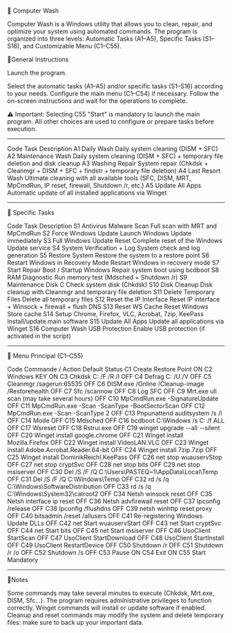 📘 Computer Wash

Computer Wash is a Windows utility that allows you to clean, repair, and optimize your system using automated commands.
The program is organized into three levels: Automatic Tasks (A1–A5), 
Specific Tasks (S1–S16), 
and Customizable Menu (C1–C55).

📘General Instructions

Launch the program.

Select the automatic tasks (A1–A5) and/or specific tasks (S1–S16) according to your needs.
Configure the main menu (C1–C54) if necessary.
Follow the on-screen instructions and wait for the operations to complete.

⚠️ Important: Selecting C55 "Start" is mandatory to launch the main program. All other choices are used to configure or prepare tasks before execution.

----------------------------------------------------------------------------------------

Code	Task	Description
A1	Daily Wash	Daily system cleaning (DISM + SFC)
A2	Maintenance Wash	Daily system cleaning (DISM + SFC) + temporary file deletion and disk cleanup
A3	Washing Repair	System repair (Chkdsk + Cleanmgr + DISM + SFC + findstr + temporary file deletion)
A4	Last Resort Wash	Ultimate cleaning with all available tools (SFC, DISM, MRT, MpCmdRun, IP reset, firewall, Shutdown /r, etc.)
A5	Update All Apps	Automatic update of all installed applications via Winget

----------------------------------------------------------------------------------------

📘 Specific Tasks

Code	Task	Description
S1	Antivirus Malware Scan	Full scan with MRT and MpCmdRun
S2	Force Windows Update	Launch Windows Update immediately
S3	Full Windows Update Reset	Complete reset of the Windows Update service
S4	System Verification + Log	System check and log generation
S5	Restore System	Restore the system to a restore point
S6	Restart Windows in Recovery Mode	Restart Windows in recovery mode
S7	Start Repair Boot / Startup Windows	Repair system boot using bcdboot
S8	RAM Diagnostic	Run memory test (Mdsched + Shutdown /r)
S9	Maintenance Disk C	Check system disk (Chkdsk)
S10	Disk Cleanup	Disk cleanup with Cleanmgr and temporary file deletion
S11	Delete Temporary Files	Delete all temporary files
S12	Reset the IP Interface	Reset IP interface + Winsock + firewall + flush DNS
S13	Reset WS Cache	Reset Windows Store cache
S14	Setup Chrome, Firefox, VLC, Acrobat, 7zip, KeePass	Install/update main software
S15	Update All Apps	Update all applications via Winget
S16	Computer Wash USB Protection	Enable USB protection (if activated in the script)

----------------------------------------------------------------------------------------

📘 Menu Principal (C1–C55)

Code	Commande / Action                                       Default Status
C1	Create Restore Point                                    ON
C2	Windows KEY                                             ON
C3	Chkdsk C: /F /R /I                                      OFF
C4	Defrag C: /U /V                                         OFF
C5	Cleanmgr /sagerun:65535                                 OFF
C6	DISM.exe /Online /Cleanup-image /Restorehealth          OFF
C7	Sfc /scannow                                            OFF
C8	Log SFC                                                 OFF
C9	Mrt.exe ull scan (may take several hours)       	OFF
C10	MpCmdRun.exe -SignatureUpdate	                        OFF
C11	MpCmdRun.exe -Scan -ScanType -BootSectorScan	        OFF
C12	MpCmdRun.exe -Scan -ScanType 2	                        OFF
C13	Pnpunattend auditsystem /s /l	                        OFF
C14	Mode	                                                OFF
C15	Mdsched	                                                OFF
C16	bcdboot C:\Windows /s C: /f ALL	                        OFF
C17	Wsreset	                                                OFF
C18	Rstrui.exe	                                        OFF
C19	winget upgrade --all --silent	                        OFF
C20	Winget install google.chrome	                        OFF
C21	Winget install Mozilla.Firefox	                        OFF
C22	Winget install VideoLAN.VLC	                        OFF
C23	Winget install Adobe.Acrobat.Reader.64-bit      	OFF
C24	Winget install 7zip.7zip                        	OFF
C25	Winget install DominikReichl.KeePass	                OFF
C26	net stop wuauservStop	                                OFF
C27	net stop cryptSvc	                                OFF
C28	net stop bits	                                        OFF
C29	net stop msiserver	                                OFF
C30	Del /S /F /Q C:\Users\PASTEQ~1\AppData\Local\Temp	OFF
C31	Del /S /F /Q C:\Windows\Temp                    	OFF
C32	rd /s /q C:\Windows\SoftwareDistribution        	OFF
C33	rd /s /q C:\Windows\System32\catroot2           	OFF
C34	Netsh winsock reset	                                OFF
C35	Netsh interface ip reset	                        OFF
C36	Netsh advfirewall reset	                                OFF
C37	Ipconfig /release	                                OFF
C38	Ipconfig /flushdns	                                OFF
C39	netsh winhttp reset proxy	                        OFF
C40	bitsadmin /reset /allusers	                        OFF
C41	Re-registering Windows Update DLLs	                OFF
C42	net Start wuauservStart	                                OFF
C43	net Start cryptSvc	                                OFF
C44	net Start bits	                                        OFF
C45	net Start msiserver	                                OFF
C46	UsoClient StartScan	                                OFF
C47	UsoClient StartDownload	                                OFF
C48	UsoClient StartInstall	                                OFF
C49	UsoClient RestartDevice	                                OFF
C50	Shutdown /r	                                        OFF
C51	Shutdown /r /o	                                        OFF
C52	Shutdown /s	                                        OFF
C53	Pause	                                                ON
C54	Exit	                                                ON
C55	Start	                                                Mandatory

----------------------------------------------------------------------------------------

📘Notes

Some commands may take several minutes to execute (Chkdsk, Mrt.exe, DISM, Sfc…).
The program requires administrative privileges to function correctly.
Winget commands will install or update software if enabled.
Cleanup and reset commands may modify the system and delete temporary files: make sure to back up your important data.